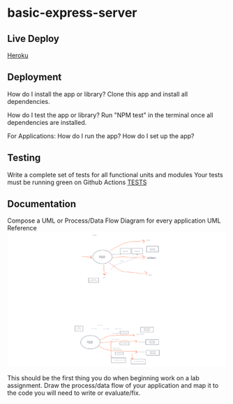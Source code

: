 # basic-express-server


## Live Deploy

[Heroku](https://yamada-server-practice.herokuapp.com/)

## Deployment

How do I install the app or library?
Clone this app and install all dependencies.

How do I test the app or library?
Run "NPM test" in the terminal once all dependencies are installed.

For Applications:
How do I run the app?
How do I set up the app?

## Testing

Write a complete set of tests for all functional units and modules
Your tests must be running green on Github Actions
[TESTS](./__tests__)

## Documentation

Compose a UML or Process/Data Flow Diagram for every application
UML Reference
![Lab02](./images/Lab02-UML.png)

This should be the first thing you do when beginning work on a lab assignment.
Draw the process/data flow of your application and map it to the code you will need to write or evaluate/fix.
